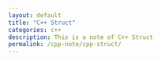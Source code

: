 ```yaml
---
layout: default
title: "C++ Struct"
categories: c++
description: This is a note of C++ Struct
permalink: /cpp-note/cpp-struct/
---
```

